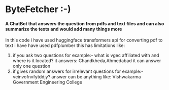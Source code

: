 # ByteFetcher :-)
#### A ChatBot that answers the question from pdfs and text files and can also summarize the texts and would add many things more




In this code i have used huggingface transformers api for converting pdf to text i have have used pdfplumber 
this has limitations like:
1. if you ask two questions for example:- what is vgec affiliated with and where is it located?
   it answers: Chandkheda,Ahmedabad it can answer only one question
2. if gives random answers for irrelevant questions for example:- veinvofnvfytddjy? answer can be anything like: Vishwakarma Government Engineering College
